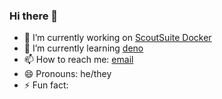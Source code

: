 ### Hi there 👋

- 🔭 I’m currently working on [ScoutSuite Docker](https://github.com/nccgroup/scoutsuite)
- 🌱 I’m currently learning [deno](https://deno.land/)
- 📫 How to reach me: [email](mailto:algorythm@gmail.com)
- 😄 Pronouns: he/they
- ⚡ Fun fact: <script src="https://tryhackme.com/badge/1349447"></script>
